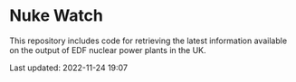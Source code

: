 # Nuke Watch

This repository includes code for retrieving the latest information available on the output of EDF nuclear power plants in the UK.

Last updated: 2022-11-24 19:07